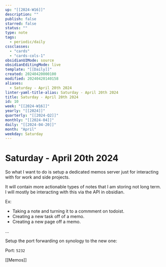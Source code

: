 ```yaml
---
up: "[[2024-W16]]"
description: ""
publish: false
starred: false
status: ""
type: note
tags:
  - periodic/daily
cssclasses:
  - "cards"
  - "cards-cols-1"
obsidianUIMode: source
obsidianEditingMode: live
template: "[[Daily]]"
created: 20240420000100
modified: 20240420140158
aliases:
  - Saturday - April 20th 2024
linter-yaml-title-alias: Saturday - April 20th 2024
title: Saturday - April 20th 2024
id: 10
week: "[[2024-W16]]"
yearly: "[[2024]]"
quarterly: "[[2024-Q2]]"
monthly: "[[2024-04]]"
daily: "[[2024-04-20]]"
month: "April"
weekday: Saturday
---
```


# Saturday - April 20th 2024

So what I want to do is setup a dedicated memos server just for interacting with for work and side projects.

It will contain more actionable types of notes that I am storing not long term. I will mostly be interacting with this via the API in obsidian.

Ex:

- Taking a note and turning it to a commment on todoist.
- Creating a new task off of a memo.
- Creating a new page off a memo.

…

Setup the port forwarding on synology to the new one:

Port: `5232`

[[Memos]]

